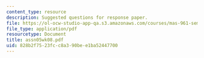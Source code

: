```yaml
---
content_type: resource
description: Suggested questions for response paper.
file: https://ol-ocw-studio-app-qa.s3.amazonaws.com/courses/mas-961-seminar-on-deep-engagement-fall-2004/828b2f7523fcc8a390bee1ba52447700_assn05wk08.pdf
file_type: application/pdf
resourcetype: Document
title: assn05wk08.pdf
uid: 828b2f75-23fc-c8a3-90be-e1ba52447700
---
```

